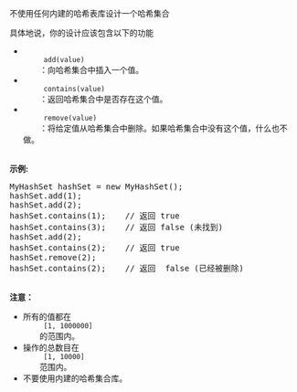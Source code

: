 <html>
 <body>
  <p>
   不使用任何内建的哈希表库设计一个哈希集合
  </p>
  <p>
   具体地说，你的设计应该包含以下的功能
  </p>
  <ul>
   <li>
    <code>
     add(value)
    </code>
    ：向哈希集合中插入一个值。
   </li>
   <li>
    <code>
     contains(value)
    </code>
    ：返回哈希集合中是否存在这个值。
   </li>
   <li>
    <code>
     remove(value)
    </code>
    ：将给定值从哈希集合中删除。如果哈希集合中没有这个值，什么也不做。
   </li>
  </ul>
  <p>
   <br/>
   <strong>
    示例:
   </strong>
  </p>
  <pre>MyHashSet hashSet = new MyHashSet();
hashSet.add(1);         
hashSet.add(2);         
hashSet.contains(1);    // 返回 true
hashSet.contains(3);    // 返回 false (未找到)
hashSet.add(2);          
hashSet.contains(2);    // 返回 true
hashSet.remove(2);          
hashSet.contains(2);    // 返回  false (已经被删除)
</pre>
  <p>
   <br/>
   <strong>
    注意：
   </strong>
  </p>
  <ul>
   <li>
    所有的值都在
    <code>
     [1, 1000000]
    </code>
    的范围内。
   </li>
   <li>
    操作的总数目在
    <code>
     [1, 10000]
    </code>
    范围内。
   </li>
   <li>
    不要使用内建的哈希集合库。
   </li>
  </ul>
 </body>
</html>